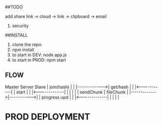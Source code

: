 ##TODO

add share link
  -> cloud
  -> link
  -> clipboard
  -> email




1. security

##INSTALL

1. clone the repo
2. npm install
3. to start in DEV: node app.js
4. to start in PROD: npm start

## FLOW

Master          Server       Slave
  |  join(hash)  |            |
  |------------->|  get/hash  |
  |              |<-----------|
  |   start      |            |
  |<-------------|            |
  |              |            |
  | sendChunk    | fileChunk  |
  |------------->|----------->|
  | progress upd |            |
  |<-------------|            |
  |              |            |

# PROD DEPLOYMENT

